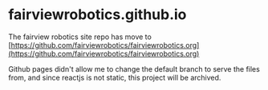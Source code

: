 # fairviewrobotics.github.io

The fairview robotics site repo has move to [https://github.com/fairviewrobotics/fairviewrobotics.org](https://github.com/fairviewrobotics/fairviewrobotics.org)

Github pages didn't allow me to change the default branch to serve the files from, and since reactjs is not static, this project will be archived.